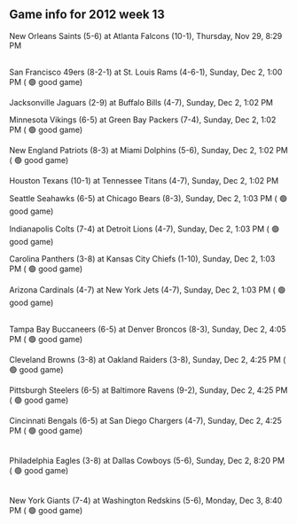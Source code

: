 ## Game info for 2012 week 13
New Orleans Saints (5-6) at Atlanta Falcons (10-1), Thursday, Nov 29, 8:29 PM

<br/>San Francisco 49ers (8-2-1) at St. Louis Rams (4-6-1), Sunday, Dec 2, 1:00 PM (	:green_circle: good game)

Jacksonville Jaguars (2-9) at Buffalo Bills (4-7), Sunday, Dec 2, 1:02 PM

Minnesota Vikings (6-5) at Green Bay Packers (7-4), Sunday, Dec 2, 1:02 PM (	:green_circle: good game)

New England Patriots (8-3) at Miami Dolphins (5-6), Sunday, Dec 2, 1:02 PM (	:green_circle: good game)

Houston Texans (10-1) at Tennessee Titans (4-7), Sunday, Dec 2, 1:02 PM

Seattle Seahawks (6-5) at Chicago Bears (8-3), Sunday, Dec 2, 1:03 PM (	:green_circle: good game)

Indianapolis Colts (7-4) at Detroit Lions (4-7), Sunday, Dec 2, 1:03 PM (	:green_circle: good game)

Carolina Panthers (3-8) at Kansas City Chiefs (1-10), Sunday, Dec 2, 1:03 PM (	:green_circle: good game)

Arizona Cardinals (4-7) at New York Jets (4-7), Sunday, Dec 2, 1:03 PM (	:green_circle: good game)

<br/>Tampa Bay Buccaneers (6-5) at Denver Broncos (8-3), Sunday, Dec 2, 4:05 PM (	:green_circle: good game)

Cleveland Browns (3-8) at Oakland Raiders (3-8), Sunday, Dec 2, 4:25 PM (	:green_circle: good game)

Pittsburgh Steelers (6-5) at Baltimore Ravens (9-2), Sunday, Dec 2, 4:25 PM (	:green_circle: good game)

Cincinnati Bengals (6-5) at San Diego Chargers (4-7), Sunday, Dec 2, 4:25 PM (	:green_circle: good game)

<br/>Philadelphia Eagles (3-8) at Dallas Cowboys (5-6), Sunday, Dec 2, 8:20 PM (	:green_circle: good game)

<br/>New York Giants (7-4) at Washington Redskins (5-6), Monday, Dec 3, 8:40 PM (	:green_circle: good game)

